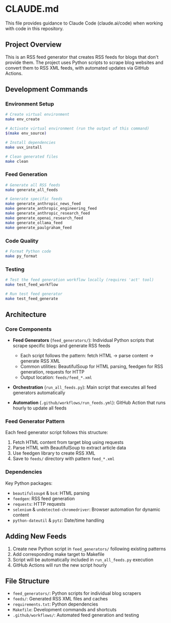 # CLAUDE.md

This file provides guidance to Claude Code (claude.ai/code) when working with code in this repository.

## Project Overview

This is an RSS feed generator that creates RSS feeds for blogs that don't provide them. The project uses Python scripts to scrape blog websites and convert them to RSS XML feeds, with automated updates via GitHub Actions.

## Development Commands

### Environment Setup

```bash
# Create virtual environment
make env_create

# Activate virtual environment (run the output of this command)
$(make env_source)

# Install dependencies
make uvx_install

# Clean generated files
make clean
```

### Feed Generation

```bash
# Generate all RSS feeds
make generate_all_feeds

# Generate specific feeds
make generate_anthropic_news_feed
make generate_anthropic_engineering_feed
make generate_anthropic_research_feed
make generate_openai_research_feed
make generate_ollama_feed
make generate_paulgraham_feed
```

### Code Quality

```bash
# Format Python code
make py_format
```

### Testing

```bash
# Test the feed generation workflow locally (requires 'act' tool)
make test_feed_workflow

# Run test feed generator
make test_feed_generate
```

## Architecture

### Core Components

- **Feed Generators** (`feed_generators/`): Individual Python scripts that scrape specific blogs and generate RSS feeds

  - Each script follows the pattern: fetch HTML → parse content → generate RSS XML
  - Common utilities: BeautifulSoup for HTML parsing, feedgen for RSS generation, requests for HTTP
  - Output location: `feeds/feed_*.xml`

- **Orchestration** (`run_all_feeds.py`): Main script that executes all feed generators automatically

- **Automation** (`.github/workflows/run_feeds.yml`): GitHub Action that runs hourly to update all feeds

### Feed Generator Pattern

Each feed generator script follows this structure:

1. Fetch HTML content from target blog using requests
2. Parse HTML with BeautifulSoup to extract article data
3. Use feedgen library to create RSS XML
4. Save to `feeds/` directory with pattern `feed_*.xml`

### Dependencies

Key Python packages:

- `beautifulsoup4` & `bs4`: HTML parsing
- `feedgen`: RSS feed generation
- `requests`: HTTP requests
- `selenium` & `undetected-chromedriver`: Browser automation for dynamic content
- `python-dateutil` & `pytz`: Date/time handling

## Adding New Feeds

1. Create new Python script in `feed_generators/` following existing patterns
2. Add corresponding make target to Makefile
3. Script will be automatically included in `run_all_feeds.py` execution
4. GitHub Actions will run the new script hourly

## File Structure

- `feed_generators/`: Python scripts for individual blog scrapers
- `feeds/`: Generated RSS XML files and caches
- `requirements.txt`: Python dependencies
- `Makefile`: Development commands and shortcuts
- `.github/workflows/`: Automated feed generation and testing
